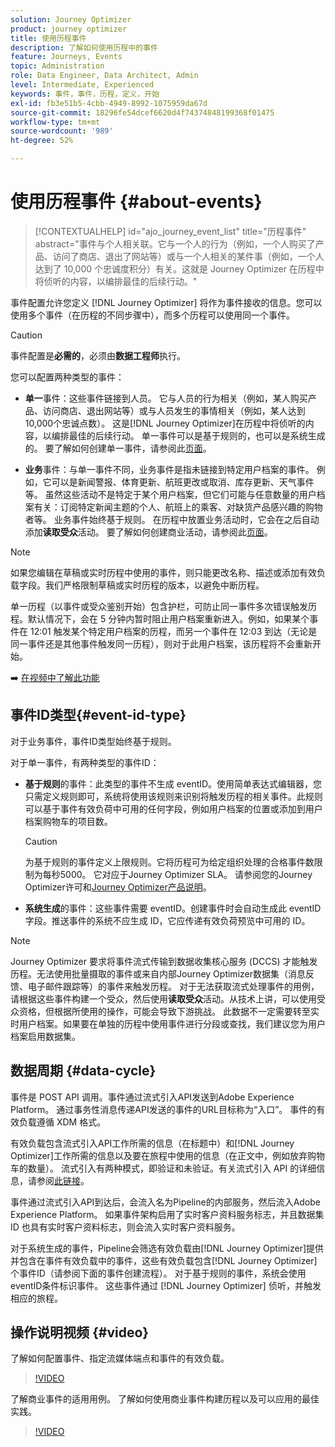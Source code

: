 ```yaml
---
solution: Journey Optimizer
product: journey optimizer
title: 使用历程事件
description: 了解如何使用历程中的事件
feature: Journeys, Events
topic: Administration
role: Data Engineer, Data Architect, Admin
level: Intermediate, Experienced
keywords: 事件，事件，历程，定义，开始
exl-id: fb3e51b5-4cbb-4949-8992-1075959da67d
source-git-commit: 18296fe54dcef6620d4f74374848199368f01475
workflow-type: tm+mt
source-wordcount: '989'
ht-degree: 52%

---
```


# 使用历程事件 {#about-events}

>[!CONTEXTUALHELP]
>id="ajo_journey_event_list"
>title="历程事件"
>abstract="事件与个人相关联。它与一个人的行为（例如，一个人购买了产品、访问了商店、退出了网站等）或与一个人相关的某件事（例如，一个人达到了 10,000 个忠诚度积分）有关。这就是 Journey Optimizer 在历程中将侦听的内容，以编排最佳的后续行动。"

事件配置允许您定义 [!DNL Journey Optimizer] 将作为事件接收的信息。您可以使用多个事件（在历程的不同步骤中），而多个历程可以使用同一个事件。

>[!CAUTION]
>
>事件配置是&#x200B;**必需的**，必须由&#x200B;**数据工程师**&#x200B;执行。

您可以配置两种类型的事件：

* **单一**&#x200B;事件：这些事件链接到人员。 它与人员的行为相关（例如，某人购买产品、访问商店、退出网站等）或与人员发生的事情相关（例如，某人达到10,000个忠诚点数）。 这是[!DNL Journey Optimizer]在历程中将侦听的内容，以编排最佳的后续行动。 单一事件可以是基于规则的，也可以是系统生成的。 要了解如何创建单一事件，请参阅此[页面](../event/about-creating.md)。

* **业务**&#x200B;事件：与单一事件不同，业务事件是指未链接到特定用户档案的事件。 例如，它可以是新闻警报、体育更新、航班更改或取消、库存更新、天气事件等。 虽然这些活动不是特定于某个用户档案，但它们可能与任意数量的用户档案有关：订阅特定新闻主题的个人、航班上的乘客、对缺货产品感兴趣的购物者等。 业务事件始终基于规则。 在历程中放置业务活动时，它会在之后自动添加&#x200B;**读取受众**&#x200B;活动。 要了解如何创建商业活动，请参阅此[页面](../event/about-creating-business.md)。


>[!NOTE]
>
>如果您编辑在草稿或实时历程中使用的事件，则只能更改名称、描述或添加有效负载字段。我们严格限制草稿或实时历程的版本，以避免中断历程。

单一历程（以事件或受众鉴别开始）包含护栏，可防止同一事件多次错误触发历程。默认情况下，会在 5 分钟内暂时阻止用户档案重新进入。例如，如果某个事件在 12:01 触发某个特定用户档案的历程，而另一个事件在 12:03 到达（无论是同一事件还是其他事件触发同一历程），则对于此用户档案，该历程将不会重新开始。

➡️ [在视频中了解此功能](#video)

## 事件ID类型{#event-id-type}

对于业务事件，事件ID类型始终基于规则。

对于单一事件，有两种类型的事件ID：

* **基于规则**&#x200B;的事件：此类型的事件不生成 eventID。使用简单表达式编辑器，您只需定义规则即可，系统将使用该规则来识别将触发历程的相关事件。此规则可以基于事件有效负荷中可用的任何字段，例如用户档案的位置或添加到用户档案购物车的项目数。

  >[!CAUTION]
  >
  >为基于规则的事件定义上限规则。它将历程可为给定组织处理的合格事件数限制为每秒5000。 它对应于Journey Optimizer SLA。 请参阅您的Journey Optimizer许可和[Journey Optimizer产品说明](https://helpx.adobe.com/cn/legal/product-descriptions/adobe-journey-optimizer.html)。

* **系统生成**&#x200B;的事件：这些事件需要 eventID。创建事件时会自动生成此 eventID 字段。推送事件的系统不应生成 ID，它应传递有效负荷预览中可用的 ID。

>[!NOTE]
>
>Journey Optimizer 要求将事件流式传输到数据收集核心服务 (DCCS) 才能触发历程。无法使用批量摄取的事件或来自内部Journey Optimizer数据集（消息反馈、电子邮件跟踪等）的事件来触发历程。 对于无法获取流式处理事件的用例，请根据这些事件构建一个受众，然后使用&#x200B;**读取受众**&#x200B;活动。从技术上讲，可以使用受众资格，但根据所使用的操作，可能会导致下游挑战。 此数据不一定需要转至实时用户档案。如果要在单独的历程中使用事件进行分段或查找，我们建议您为用户档案启用数据集。

## 数据周期 {#data-cycle}

事件是 POST API 调用。事件通过流式引入API发送到Adobe Experience Platform。 通过事务性消息传递API发送的事件的URL目标称为“入口”。 事件的有效负载遵循 XDM 格式。

有效负载包含流式引入API工作所需的信息（在标题中）和[!DNL Journey Optimizer]工作所需的信息以及要在旅程中使用的信息（在正文中，例如放弃购物车的数量）。 流式引入有两种模式，即验证和未验证。有关流式引入 API 的详细信息，请参阅[此链接](https://experienceleague.adobe.com/docs/experience-platform/xdm/api/getting-started.html?lang=zh-Hans)。

事件通过流式引入API到达后，会流入名为Pipeline的内部服务，然后流入Adobe Experience Platform。 如果事件架构启用了实时客户资料服务标志，并且数据集 ID 也具有实时客户资料标志，则会流入实时客户资料服务。

对于系统生成的事件，Pipeline会筛选有效负载由[!DNL Journey Optimizer]提供并包含在事件有效负载中的事件，这些有效负载包含[!DNL Journey Optimizer]个事件ID（请参阅下面的事件创建流程）。 对于基于规则的事件，系统会使用eventID条件标识事件。 这些事件通过 [!DNL Journey Optimizer] 侦听，并触发相应的旅程。

## 操作说明视频 {#video}

了解如何配置事件、指定流媒体端点和事件的有效负载。

>[!VIDEO](https://video.tv.adobe.com/v/336253?quality=12)

了解商业事件的适用用例。 了解如何使用商业事件构建历程以及可以应用的最佳实践。

>[!VIDEO](https://video.tv.adobe.com/v/334234?quality=12)
